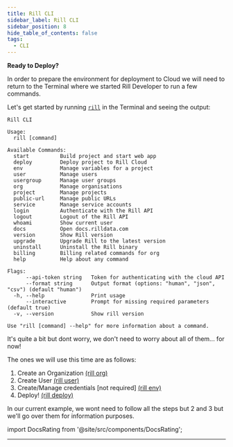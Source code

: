 ```yaml
---
title: Rill CLI
sidebar_label: Rill CLI
sidebar_position: 8
hide_table_of_contents: false
tags:
  - CLI
---
```


**Ready to Deploy?**

In order to prepare the environment for deployment to Cloud we will need to return to the Terminal where we started Rill Developer to run a few commands.

Let's get started by running  <a href='https://docs.rilldata.com/reference/cli/' target="blank">`rill`</a> in the Terminal and seeing the output:

```
Rill CLI

Usage:
  rill [command]

Available Commands:
  start          Build project and start web app
  deploy         Deploy project to Rill Cloud
  env            Manage variables for a project
  user           Manage users
  usergroup      Manage user groups
  org            Manage organisations
  project        Manage projects
  public-url     Manage public URLs
  service        Manage service accounts
  login          Authenticate with the Rill API
  logout         Logout of the Rill API
  whoami         Show current user
  docs           Open docs.rilldata.com
  version        Show Rill version
  upgrade        Upgrade Rill to the latest version
  uninstall      Uninstall the Rill binary
  billing        Billing related commands for org
  help           Help about any command

Flags:
      --api-token string   Token for authenticating with the cloud API
      --format string      Output format (options: "human", "json", "csv") (default "human")
  -h, --help               Print usage
      --interactive        Prompt for missing required parameters (default true)
  -v, --version            Show rill version

Use "rill [command] --help" for more information about a command.
```
It's quite a bit but dont worry, we don't need to worry about all of them... for now!

The ones we will use this time are as follows:
1. Create an Organization <a href = "https://docs.rilldata.com/reference/cli/org/" target="blank">(rill org) </a>
2. Create User <a href = "https://docs.rilldata.com/reference/cli/user/" target="blank">(rill user) </a>
3. Create/Manage credentials [not required] <a href = "https://docs.rilldata.com/reference/cli/env/" target="blank">(rill env) </a>
4. Deploy! <a href = "https://docs.rilldata.com/reference/cli/deploy" target="blank">(rill deploy) </a>

In our current example, we wont need to follow all the steps but 2 and 3 but we'll go over them for information purposes.


import DocsRating from '@site/src/components/DocsRating';

---
<DocsRating />